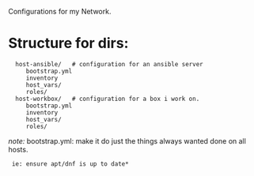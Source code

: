 
Configurations for my Network.


Structure for dirs:
==

      host-ansible/   # configuration for an ansible server
         bootstrap.yml
         inventory
         host_vars/
         roles/
      host-workbox/   # configuration for a box i work on.
         bootstrap.yml
         inventory
         host_vars/
         roles/

*note:* bootstrap.yml:
     make it do just the things always wanted done on all hosts.

     ie: ensure apt/dnf is up to date*

